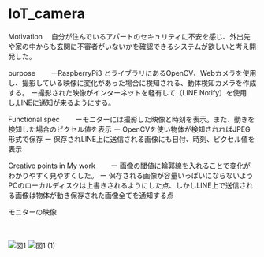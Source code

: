 # IoT_camera

Motivation
　自分が住んでいるアパートのセキュリティに不安を感じ、外出先や家の中からも玄関に不審者がいないかを確認できるシステムが欲しいと考え開発した。

purpose
　　ーRaspberryPi3 とライブラリにあるOpenCV、Webカメラを使用し、撮影している映像に変化があった場合に検知される、動体検知カメラを作成する。
 ー撮影された映像がインターネットを軽有して（LINE Notify）を使用し,LINEに通知が来るようにする。

Functional spec
　　ーモニターには撮影した映像と時刻を表示。また、動きを検知した場合のピクセル値を表示 
 ー OpenCVを使い物体が検知されればJPEG形式で保存 
 ー 保存されLINE上に送信される画像にも日付、時刻、ピクセル値を表示

Creative points in My work
　　ー 画像の閾値に輪郭線を入れることで変化がわかりやすく見やすくした。 
 ー 保存される画像が容量いっぱいにならないようPCのローカルディスクは上書きされるようにした点、しかしLINE上で送信される画像は物体が動き保存された画像全てを通知する点
 
 モニターの映像
 
 　　


![図1](https://user-images.githubusercontent.com/87026230/192127961-3b32e536-ea7b-41ea-8c0e-e24f05f2fea4.jpg)
![図1 (1)](https://user-images.githubusercontent.com/87026230/192127973-3c128ac9-e6b3-425a-ab02-7013b6349083.jpg)
